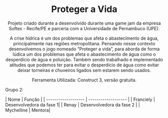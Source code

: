 <h1 align="center"> Proteger a Vida</h1>
<p align="center"> Projeto criado durante a desenvolvido durante uma game jam da empresa Softex - Recife/PE e parceria com a Universidade de Pernambuco (UPE).</p>


<p align="center"> A crise hídrica é um dos problemas que afeta o abastecimento de água, principalmente nas regiões metropolitana. Pensando nesse contexto desenvolvemos o jogo nomeado “Proteger a vida”, para aborda de forma lúdica um dos problemas que afeta o abastecimento de água como o desperdício de água e poluição. Também sendo trabalhado e implementado atitudes que podemos ter para evitar o desperdício de água como evitar deixar torneiras e chuveiros ligados sem estarem sendo usados. </p>

<p align="center"> Ferramenta Utilizada:
Construct 3, versão gratuita.


Grupo 2: </p>
| Nome  |  Função  |
| ------------------- | ------------------- |
|  Franciely    |  Desenvolvedora da fase 1|
|  Renay          | Desenvolvedora da fase 2 |
|  Mychelline    | Mentora|


